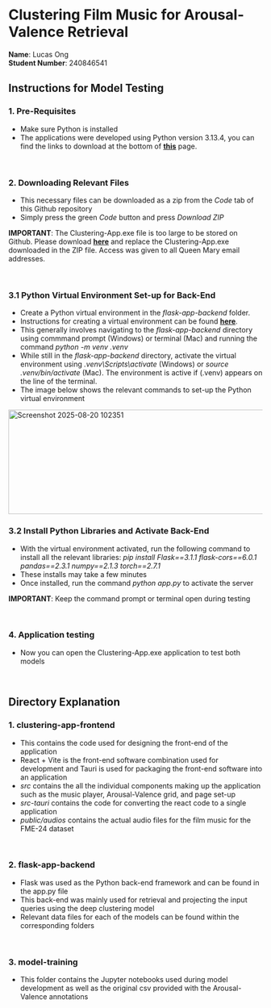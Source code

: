 # Clustering Film Music for Arousal-Valence Retrieval
**Name**: Lucas Ong  
**Student Number**: 240846541

## Instructions for Model Testing
### 1. Pre-Requisites
- Make sure Python is installed
- The applications were developed using Python version 3.13.4, you can find the links to download at the bottom of [**this**](https://www.python.org/downloads/release/python-3134/) page.
<br/>

### 2. Downloading Relevant Files
- This necessary files can be downloaded as a zip from the *Code* tab of this Github repository
- Simply press the green *Code* button and press *Download ZIP*

**IMPORTANT**: The Clustering-App.exe file is too large to be stored on Github. Please download [**here**](https://qmulprod-my.sharepoint.com/:u:/g/personal/ec24959_qmul_ac_uk/EXo5tJobFCJPvJbWA_MPVv8B6CNZQ_g2u46Eg1s7V_fmww?e=p2AJOJ) and replace the Clustering-App.exe downloaded in the ZIP file. Access was given to all Queen Mary email addresses.

<br/>

### 3.1 Python Virtual Environment Set-up for Back-End
- Create a Python virtual environment in the *flask-app-backend* folder.
- Instructions for creating a virtual environment can be found [**here**](https://packaging.python.org/en/latest/guides/installing-using-pip-and-virtual-environments/#create-and-use-virtual-environments).
- This generally involves navigating to the *flask-app-backend* directory using commmand prompt (Windows) or terminal (Mac) and running the command *python -m venv .venv*
- While still in the *flask-app-backend* directory, activate the virtual environment using *.venv\Scripts\activate* (Windows) or *source .venv/bin/activate* (Mac). The environment is active if (.venv) appears on the line of the terminal.
- The image below shows the relevant commands to set-up the Python virtual environment
<img width="1379" height="207" alt="Screenshot 2025-08-20 102351" src="https://github.com/user-attachments/assets/67822b3d-2000-4a9c-85cf-1a3cc6392aa9" />

<br/>

### 3.2 Install Python Libraries and Activate Back-End
- With the virtual environment activated, run the following command to install all the relevant libraries: *pip install Flask==3.1.1 flask-cors==6.0.1 pandas==2.3.1 numpy==2.1.3 torch==2.7.1*
- These installs may take a few minutes
- Once installed, run the command *python app.py* to activate the server

**IMPORTANT**: Keep the command prompt or terminal open during testing

<br/>

### 4. Application testing
- Now you can open the Clustering-App.exe application to test both models

<br/>

## Directory Explanation
### 1. clustering-app-frontend
- This contains the code used for designing the front-end of the application
- React + Vite is the front-end software combination used for development and Tauri is used for packaging the front-end software into an application
- *src* contains the all the individual components making up the application such as the music player, Arousal-Valence grid, and page set-up
- *src-tauri* contains the code for converting the react code to a single application
- *public/audios* contains the actual audio files for the film music for the FME-24 dataset

<br/>

### 2. flask-app-backend
- Flask was used as the Python back-end framework and can be found in the app.py file
- This back-end was mainly used for retrieval and projecting the input queries using the deep clustering model
- Relevant data files for each of the models can be found within the corresponding folders

<br/>

### 3. model-training
- This folder contains the Jupyter notebooks used during model development as well as the original csv provided with the Arousal-Valence annotations
